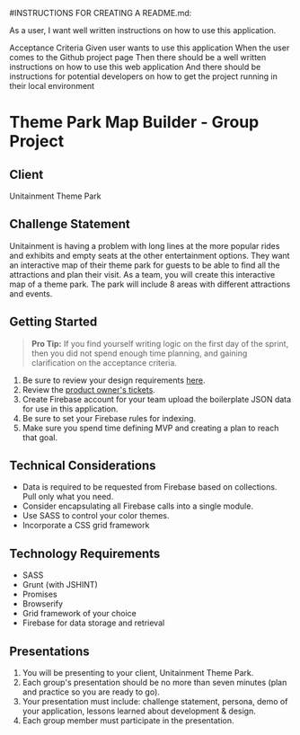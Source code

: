 #INSTRUCTIONS FOR CREATING A README.md:

As a user, I want well written instructions on how to use this application.

Acceptance Criteria
Given user wants to use this application
When the user comes to the Github project page
Then there should be a well written instructions on how to use this web application
And there should be instructions for potential developers on how to get the project running in their local environment



# Theme Park Map Builder - Group Project

## Client
Unitainment Theme Park

## Challenge Statement
Unitainment is having a problem with long lines at the more popular rides and exhibits and empty seats at the other entertainment options. They want an interactive map of their theme park for guests to be able to find all the attractions and plan their visit. As a team, you will create this interactive map of a theme park. The park will include 8 areas with different attractions and events.


## Getting Started

> **Pro Tip:** If you find yourself writing logic on the first day of the sprint, then you did not spend enough time planning, and gaining clarification on the acceptance criteria.

1. Be sure to review your design requirements [here](https://sites.google.com/susanculkin.com/fewdd-b/design-subjects/week-8/theme-park-project). 
1. Review the [product owner's tickets](https://github.com/nashville-software-school/group-project-uix-theme-park/issues).
1. Create Firebase account for your team upload the boilerplate JSON data for use in this application.
1. Be sure to set your Firebase rules for indexing.
1. Make sure you spend time defining MVP and creating a plan to reach that goal.



## Technical Considerations
* Data is required to be requested from Firebase based on collections. Pull only what you need.
* Consider encapsulating all Firebase calls into a single module.
* Use SASS to control your color themes.
* Incorporate a CSS grid framework

## Technology Requirements
* SASS 
* Grunt (with JSHINT) 
* Promises
* Browserify
* Grid framework of your choice
* Firebase for data storage and retrieval

## Presentations

1. You will be presenting to your client, Unitainment Theme Park.
1. Each group's presentation should be no more than seven minutes (plan and practice so you are ready to go). 
1. Your presentation must include: challenge statement, persona, demo of your application, lessons learned about development & design.
1. Each group member must participate in the presentation.
